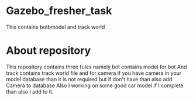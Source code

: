 # Gazebo_fresher_task
This contains botbmodel and track world
# About repository
This repository contains three fules namely bot contains model for bot
And track contains track world file and for camera if you have camera in your model database than it is not required but if don't have than also add 
Camera to database 
Also I working on some good car model if I complete than also I add to it. 
